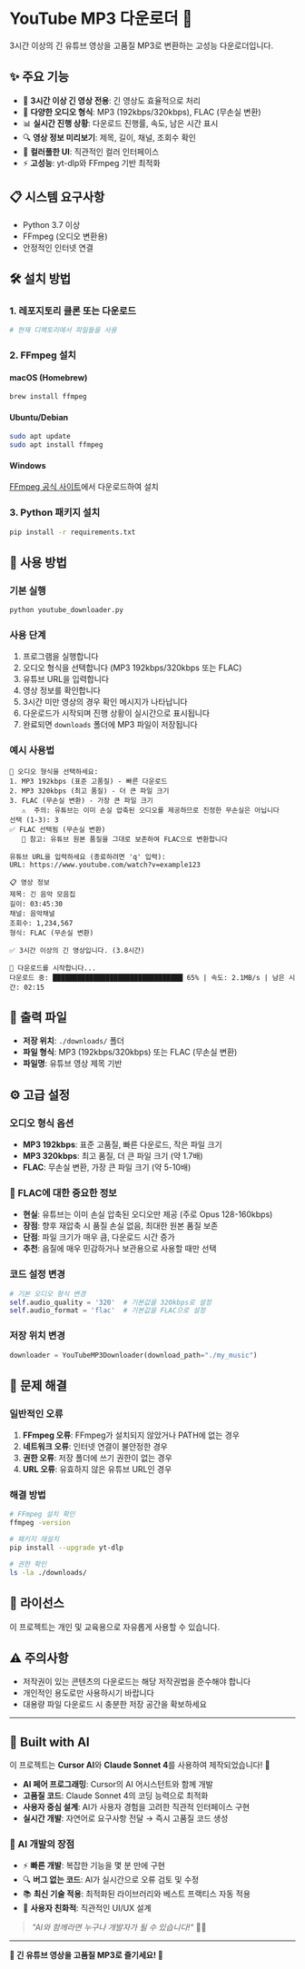 # YouTube MP3 다운로더 🎵

3시간 이상의 긴 유튜브 영상을 고품질 MP3로 변환하는 고성능 다운로더입니다.

## ✨ 주요 기능

- 🎯 **3시간 이상 긴 영상 전용**: 긴 영상도 효율적으로 처리
- 🎵 **다양한 오디오 형식**: MP3 (192kbps/320kbps), FLAC (무손실 변환)
- 📊 **실시간 진행 상황**: 다운로드 진행률, 속도, 남은 시간 표시
- 🔍 **영상 정보 미리보기**: 제목, 길이, 채널, 조회수 확인
- 🎨 **컬러풀한 UI**: 직관적인 컬러 인터페이스
- ⚡ **고성능**: yt-dlp와 FFmpeg 기반 최적화

## 📋 시스템 요구사항

- Python 3.7 이상
- FFmpeg (오디오 변환용)
- 안정적인 인터넷 연결

## 🛠️ 설치 방법

### 1. 레포지토리 클론 또는 다운로드

```bash
# 현재 디렉토리에서 파일들을 사용
```

### 2. FFmpeg 설치

#### macOS (Homebrew)
```bash
brew install ffmpeg
```

#### Ubuntu/Debian
```bash
sudo apt update
sudo apt install ffmpeg
```

#### Windows
[FFmpeg 공식 사이트](https://ffmpeg.org/download.html)에서 다운로드하여 설치

### 3. Python 패키지 설치

```bash
pip install -r requirements.txt
```

## 🚀 사용 방법

### 기본 실행

```bash
python youtube_downloader.py
```

### 사용 단계

1. 프로그램을 실행합니다
2. 오디오 형식을 선택합니다 (MP3 192kbps/320kbps 또는 FLAC)
3. 유튜브 URL을 입력합니다
4. 영상 정보를 확인합니다
5. 3시간 미만 영상의 경우 확인 메시지가 나타납니다
6. 다운로드가 시작되며 진행 상황이 실시간으로 표시됩니다
7. 완료되면 `downloads` 폴더에 MP3 파일이 저장됩니다

### 예시 사용법

```
🎵 오디오 형식을 선택하세요:
1. MP3 192kbps (표준 고품질) - 빠른 다운로드
2. MP3 320kbps (최고 품질) - 더 큰 파일 크기
3. FLAC (무손실 변환) - 가장 큰 파일 크기
   ⚠️  주의: 유튜브는 이미 손실 압축된 오디오를 제공하므로 진정한 무손실은 아닙니다
선택 (1-3): 3
✅ FLAC 선택됨 (무손실 변환)
   📝 참고: 유튜브 원본 품질을 그대로 보존하여 FLAC으로 변환합니다

유튜브 URL을 입력하세요 (종료하려면 'q' 입력):
URL: https://www.youtube.com/watch?v=example123

📋 영상 정보
제목: 긴 음악 모음집
길이: 03:45:30
채널: 음악채널
조회수: 1,234,567
형식: FLAC (무손실 변환)

✅ 3시간 이상의 긴 영상입니다. (3.8시간)

🚀 다운로드를 시작합니다...
다운로드 중: ████████████████████████████████ 65% | 속도: 2.1MB/s | 남은 시간: 02:15
```

## 📁 출력 파일

- **저장 위치**: `./downloads/` 폴더
- **파일 형식**: MP3 (192kbps/320kbps) 또는 FLAC (무손실 변환)
- **파일명**: 유튜브 영상 제목 기반

## ⚙️ 고급 설정

### 오디오 형식 옵션
- **MP3 192kbps**: 표준 고품질, 빠른 다운로드, 작은 파일 크기
- **MP3 320kbps**: 최고 품질, 더 큰 파일 크기 (약 1.7배)
- **FLAC**: 무손실 변환, 가장 큰 파일 크기 (약 5-10배)

### 🎵 FLAC에 대한 중요한 정보
- **현실**: 유튜브는 이미 손실 압축된 오디오만 제공 (주로 Opus 128-160kbps)
- **장점**: 향후 재압축 시 품질 손실 없음, 최대한 원본 품질 보존
- **단점**: 파일 크기가 매우 큼, 다운로드 시간 증가
- **추천**: 음질에 매우 민감하거나 보관용으로 사용할 때만 선택

### 코드 설정 변경
```python
# 기본 오디오 형식 변경
self.audio_quality = '320'  # 기본값을 320kbps로 설정
self.audio_format = 'flac'  # 기본값을 FLAC으로 설정
```

### 저장 위치 변경
```python
downloader = YouTubeMP3Downloader(download_path="./my_music")
```

## 🔧 문제 해결

### 일반적인 오류

1. **FFmpeg 오류**: FFmpeg가 설치되지 않았거나 PATH에 없는 경우
2. **네트워크 오류**: 인터넷 연결이 불안정한 경우
3. **권한 오류**: 저장 폴더에 쓰기 권한이 없는 경우
4. **URL 오류**: 유효하지 않은 유튜브 URL인 경우

### 해결 방법

```bash
# FFmpeg 설치 확인
ffmpeg -version

# 패키지 재설치
pip install --upgrade yt-dlp

# 권한 확인
ls -la ./downloads/
```

## 📄 라이선스

이 프로젝트는 개인 및 교육용으로 자유롭게 사용할 수 있습니다.

## ⚠️ 주의사항

- 저작권이 있는 콘텐츠의 다운로드는 해당 저작권법을 준수해야 합니다
- 개인적인 용도로만 사용하시기 바랍니다
- 대용량 파일 다운로드 시 충분한 저장 공간을 확보하세요

---

## 🤖 Built with AI

이 프로젝트는 **Cursor AI**와 **Claude Sonnet 4**를 사용하여 제작되었습니다! 🚀

- **AI 페어 프로그래밍**: Cursor의 AI 어시스턴트와 함께 개발
- **고품질 코드**: Claude Sonnet 4의 코딩 능력으로 최적화
- **사용자 중심 설계**: AI가 사용자 경험을 고려한 직관적 인터페이스 구현
- **실시간 개발**: 자연어로 요구사항 전달 → 즉시 고품질 코드 생성

### 🎯 AI 개발의 장점
- ⚡ **빠른 개발**: 복잡한 기능을 몇 분 만에 구현
- 🔍 **버그 없는 코드**: AI가 실시간으로 오류 검토 및 수정
- 📚 **최신 기술 적용**: 최적화된 라이브러리와 베스트 프랙티스 자동 적용
- 🎨 **사용자 친화적**: 직관적인 UI/UX 설계

> *"AI와 함께라면 누구나 개발자가 될 수 있습니다!"* 🤖✨

---

**🎵 긴 유튜브 영상을 고품질 MP3로 즐기세요! 🎵** 
